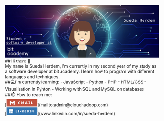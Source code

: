 <img src="git-ban.jpg"/>
##Hi there 👋
<br/>
My name is Sueda Herdem, I'm currently in my second year of my study as a software developer at bit academy. I learn how to program with different languages and techniques.
<br/>
##💻I'm currently learning:
- JavaScript
- Python
- PHP
- HTML/CSS
- Visualisation in Pyhton
- Working with SQL and MySQL on databases
<br/>
##📫  How to reach me:
<br/>
[<img src="gm.jpg" style="width:100px;"/>](mailto:admin@cloudhadoop.com) 
<br/>
[<img src="linkedin.jpg" style="width:100px;"/>](www.linkedin.com/in/sueda-herdem)